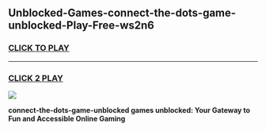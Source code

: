 
## Unblocked-Games-connect-the-dots-game-unblocked-Play-Free-ws2n6
<h3>
<a href="https://premium76.site?title=connect-the-dots-game-unblocked&ref=10A">CLICK TO PLAY</a></h3>
<hr>

<h3>
<a href="https://premium76.site?title=connect-the-dots-game-unblocked&ref=10A">CLICK 2 PLAY</a>
  
</h3>

<a href="https://premium76.site?title=connect-the-dots-game-unblocked&ref=10A"><img src="https://clearcache.store/games.png"></a>


**connect-the-dots-game-unblocked games unblocked: Your Gateway to Fun and Accessible Online Gaming**
